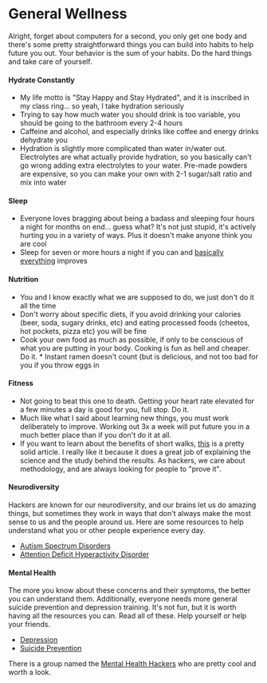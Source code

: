 # General Wellness

Alright, forget about computers for a second, you only get one body and there's some pretty straightforward things you can build into habits to help future you out. Your behavior is the sum of your habits. Do the hard things and take care of yourself.

#### Hydrate Constantly
   * My life motto is "Stay Happy and Stay Hydrated", and it is inscribed in my class ring... so yeah, I take hydration seriously
   * Trying to say how much water you should drink is too variable, you should be going to the bathroom every 2-4 hours
   * Caffeine and alcohol, and especially drinks like coffee and energy drinks dehydrate you
   * Hydration is slightly more complicated than water in/water out. Electrolytes are what actually provide hydration, so you basically can't go wrong adding extra electrolytes to your water. Pre-made powders are expensive, so you can make your own with 2-1 sugar/salt ratio and mix into water

#### Sleep
   * Everyone loves bragging about being a badass and sleeping four hours a night for months on end... guess what? It's not just stupid, it's actively hurting you in a variety of ways. Plus it doesn't make anyone think you are cool
   * Sleep for seven or more hours a night if you can and [basically everything](https://www.nhlbi.nih.gov/health-topics/sleep-deprivation-and-deficiency) improves

#### Nutrition
   * You and I know exactly what we are supposed to do, we just don't do it all the time
   * Don't worry about specific diets, if you avoid drinking your calories (beer, soda, sugary drinks, etc) and eating processed foods (cheetos, hot pockets, pizza etc) you will be fine
   * Cook your own food as much as possible, if only to be conscious of what you are putting in your body. Cooking is fun as hell and cheaper. Do it.
    * Instant ramen doesn't count (but is delicious, and not too bad for you if you throw eggs in

#### Fitness
   * Not going to beat this one to death. Getting your heart rate elevated for a few minutes a day is good for you, full stop. Do it.
   * Much like what I said about learning new things, you must work deliberately to improve. Working out 3x a week will put future you in a much better place than if you don't do it at all.
   * If you want to learn about the benefits of short walks, [this](https://www.nhs.uk/news/lifestyle-and-exercise/a-15-minute-daily-walk-will-help-you-live-longer-says-study/) is a pretty solid article. I really like it because it does a great job of explaining the science and the study behind the results. As hackers, we care about methodology, and are always looking for people to "prove it".

####  Neurodiversity
Hackers are known for our neurodiversity, and our brains let us do amazing things, but sometimes they work in ways that don't always make the most sense to us and the people around us. Here are some resources to help understand what you or other people experience every day.

  * [Autism Spectrum Disorders](https://www.nimh.nih.gov/health/topics/autism-spectrum-disorders-asd/index.shtml)
  * [Attention Deficit Hyperactivity Disorder](https://www.helpguide.org/articles/add-adhd/adhd-attention-deficit-disorder-in-adults.htm)


#### Mental Health
The more you know about these concerns and their symptoms, the better you can understand them. Additionally, everyone needs more general suicide prevention and depression training. It's not fun, but it is worth having all the resources you can. Read all of these. Help yourself or help your friends.

  * [Depression](https://www.nimh.nih.gov/health/topics/depression/index.shtml)
  * [Suicide Prevention](https://www.nimh.nih.gov/health/topics/suicide-prevention/index.shtml)

There is a group named the [Mental Health Hackers](https://twitter.com/hackershealth) who are pretty cool and worth a look.
